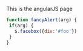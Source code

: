 This is the angularJS page

```javascript
function fancyAlert(arg) {
 if(arg) {
   $.facebox({div:'#foo'})
 }
}
```